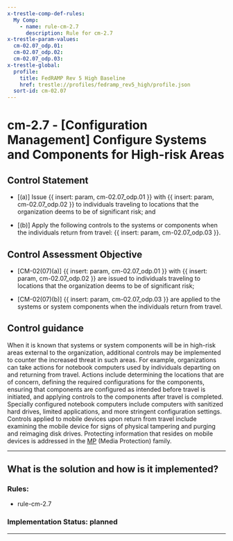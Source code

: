 ```yaml
---
x-trestle-comp-def-rules:
  My Comp:
    - name: rule-cm-2.7
      description: Rule for cm-2.7
x-trestle-param-values:
  cm-02.07_odp.01:
  cm-02.07_odp.02:
  cm-02.07_odp.03:
x-trestle-global:
  profile:
    title: FedRAMP Rev 5 High Baseline
    href: trestle://profiles/fedramp_rev5_high/profile.json
  sort-id: cm-02.07
---
```


# cm-2.7 - \[Configuration Management\] Configure Systems and Components for High-risk Areas

## Control Statement

- \[(a)\] Issue {{ insert: param, cm-02.07_odp.01 }} with {{ insert: param, cm-02.07_odp.02 }} to individuals traveling to locations that the organization deems to be of significant risk; and

- \[(b)\] Apply the following controls to the systems or components when the individuals return from travel: {{ insert: param, cm-02.07_odp.03 }}.

## Control Assessment Objective

- \[CM-02(07)(a)\] {{ insert: param, cm-02.07_odp.01 }} with {{ insert: param, cm-02.07_odp.02 }} are issued to individuals traveling to locations that the organization deems to be of significant risk;

- \[CM-02(07)(b)\] {{ insert: param, cm-02.07_odp.03 }} are applied to the systems or system components when the individuals return from travel.

## Control guidance

When it is known that systems or system components will be in high-risk areas external to the organization, additional controls may be implemented to counter the increased threat in such areas. For example, organizations can take actions for notebook computers used by individuals departing on and returning from travel. Actions include determining the locations that are of concern, defining the required configurations for the components, ensuring that components are configured as intended before travel is initiated, and applying controls to the components after travel is completed. Specially configured notebook computers include computers with sanitized hard drives, limited applications, and more stringent configuration settings. Controls applied to mobile devices upon return from travel include examining the mobile device for signs of physical tampering and purging and reimaging disk drives. Protecting information that resides on mobile devices is addressed in the [MP](#mp) (Media Protection) family.

______________________________________________________________________

## What is the solution and how is it implemented?

<!-- For implementation status enter one of: implemented, partial, planned, alternative, not-applicable -->

<!-- Note that the list of rules under ### Rules: is read-only and changes will not be captured after assembly to JSON -->

<!-- Add control implementation description here for control: cm-2.7 -->

### Rules:

  - rule-cm-2.7

### Implementation Status: planned

______________________________________________________________________
